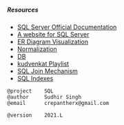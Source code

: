 ##### Resources <br />
- [SQL Server Official Documentation](https://docs.microsoft.com/en-us/sql/t-sql/language-reference?view=sql-server-ver15) <br />
- [A website for SQL Server](https://www.sqlservertutorial.net/)  <br />
- [ER Diagram Visualization](https://sqldbm.com/Home/) <br />
- [Normalization](https://www.essentialsql.com/database-normalization/) <br />
- [DB](https://github.com/crepantherx/db) <br />
- [kudvenkat Playlist](https://www.youtube.com/watch?v=ZNObiptSMSI&list=PL_nMO-wncU0nYz_BFwHJENd2YWoobA9Ly&ab_channel=kudvenkat) <br />
- [SQL Join Mechanism](https://www.youtube.com/watch?v=pJWCwfv983Q&ab_channel=TheMagicofSQL) <br />
- [SQL Indexes](https://www.youtube.com/watch?v=7wLFr7ZnKPU&ab_channel=TheMagicofSQL) <br />


```
@project    SQL
@author     Sudhir Singh 
@email      crepantherx@gmail.com
```

```
@version    2021.L
```

